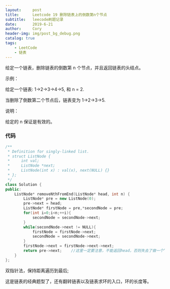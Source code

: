 ```yaml
---
layout:     post
title:      Leetcode 19 删除链表上的倒数第n个节点
subtitle:   leecode刷题记录
date:       2019-6-21
author:     Cory
header-img: img/post_bg_debug.png
catalog: true
tags:
    - LeetCode
    - 链表
---
```


给定一个链表，删除链表的倒数第 n 个节点，并且返回链表的头结点。

示例：

给定一个链表: 1->2->3->4->5, 和 n = 2.

当删除了倒数第二个节点后，链表变为 1->2->3->5.

说明：

给定的 n 保证是有效的。



### 代码

```cpp
/**
 * Definition for singly-linked list.
 * struct ListNode {
 *     int val;
 *     ListNode *next;
 *     ListNode(int x) : val(x), next(NULL) {}
 * };
 */
class Solution {
public:
    ListNode* removeNthFromEnd(ListNode* head, int n) {
        ListNode* pre = new ListNode(0);
        pre->next = head;
        ListNode* firstNode = pre,*secondNode = pre;
        for(int i=0;i<n;++i){
            secondNode = secondNode->next;
        }
        while(secondNode->next != NULL){
            firstNode = firstNode->next;
            secondNode = secondNode->next;
        }
        firstNode->next = firstNode->next->next;
        return pre->next;    //这里一定要注意，不能返回head，否则失去了做一个“哑头结点”的意义
    }
};

```

双指针法，保持距离遍历到最后;

这是链表的经典题型了，还有翻转链表以及链表求环的入口，环的长度等。